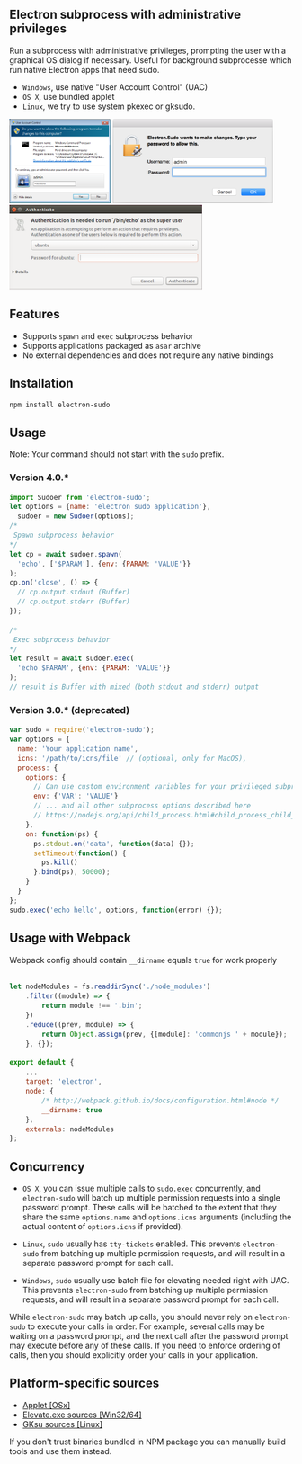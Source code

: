 ## Electron subprocess with administrative privileges

Run a subprocess with administrative privileges, prompting the user with a graphical OS dialog if necessary. Useful for background subprocesse which run native Electron apps that need sudo.

- `Windows`, use native "User Account Control" (UAC)
- `OS X`, use bundled applet
- `Linux`, we try to use system pkexec or gksudo.

<img height="150px" src="./src/assets/win32.png">
<img height="150px" src="./src/assets/osx.png">
<img height="150px" src="./src/assets/linux.png">

## Features
  - Supports ```spawn``` and ```exec``` subprocess behavior
  - Supports applications packaged as ```asar``` archive
  - No external dependencies and does not require any native bindings

## Installation
```
npm install electron-sudo
```

## Usage
Note: Your command should not start with the `sudo` prefix.

### Version 4.0.*
```js
import Sudoer from 'electron-sudo';
let options = {name: 'electron sudo application'},
  sudoer = new Sudoer(options);
/*
 Spawn subprocess behavior
*/
let cp = await sudoer.spawn(
  'echo', ['$PARAM'], {env: {PARAM: 'VALUE'}}
);
cp.on('close', () => {
  // cp.output.stdout (Buffer)
  // cp.output.stderr (Buffer)
});

/*
 Exec subprocess behavior
*/
let result = await sudoer.exec(
  'echo $PARAM', {env: {PARAM: 'VALUE'}}
);
// result is Buffer with mixed (both stdout and stderr) output
```

### Version 3.0.* (deprecated)
```js
var sudo = require('electron-sudo');
var options = {
  name: 'Your application name',
  icns: '/path/to/icns/file' // (optional, only for MacOS),
  process: {
    options: {
      // Can use custom environment variables for your privileged subprocess
      env: {'VAR': 'VALUE'}
      // ... and all other subprocess options described here
      // https://nodejs.org/api/child_process.html#child_process_child_process_exec_command_options_callback
    },
    on: function(ps) {
      ps.stdout.on('data', function(data) {});
      setTimeout(function() {
        ps.kill()
      }.bind(ps), 50000);
    }
  }
};
sudo.exec('echo hello', options, function(error) {});
```

## Usage with Webpack

Webpack config should contain ```__dirname``` equals ```true``` for work properly

```js

let nodeModules = fs.readdirSync('./node_modules')
    .filter((module) => {
        return module !== '.bin';
    })
    .reduce((prev, module) => {
        return Object.assign(prev, {[module]: 'commonjs ' + module});
    }, {});

export default {
    ...
    target: 'electron',
    node: {
        /* http://webpack.github.io/docs/configuration.html#node */
        __dirname: true
    },
    externals: nodeModules
};
```

## Concurrency

- ```OS X```, you can issue multiple calls to `sudo.exec` concurrently, and `electron-sudo` will batch up multiple permission requests into a single password prompt. These calls will be batched to the extent that they share the same `options.name` and `options.icns` arguments (including the actual content of `options.icns` if provided).

- ```Linux```, `sudo` usually has `tty-tickets` enabled. This prevents `electron-sudo` from batching up multiple permission requests, and will result in a separate password prompt for each call.

- ```Windows```, `sudo` usually use batch file for elevating needed right with UAC. This prevents `electron-sudo` from batching up multiple permission requests, and will result in a separate password prompt for each call.

While `electron-sudo` may batch up calls, you should never rely on `electron-sudo` to execute your calls in order. For example, several calls may be waiting on a password prompt, and the next call after the password prompt may execute before any of these calls. If you need to enforce ordering of calls, then you should explicitly order your calls in your application.

## Platform-specific sources

- [Applet [OSx]](https://github.com/automation-stack/electron-sudo/tree/master/darwin/applet.app/Contents)
- [Elevate.exe sources [Win32/64]](https://github.com/automation-stack/electron-sudo/tree/master/win32/src)
- [GKsu sources [Linux]](https://github.com/automation-stack/electron-sudo/tree/master/linux)

If you don't trust binaries bundled in NPM package you can manually build tools and use them instead.
